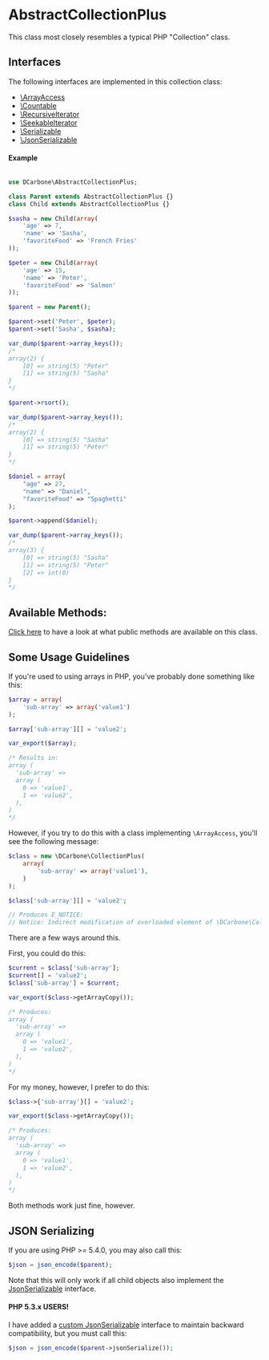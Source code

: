 # AbstractCollectionPlus

This class most closely resembles a typical PHP "Collection" class.

## Interfaces

The following interfaces are implemented in this collection class:

- <a href="http://php.net/manual/en/class.arrayaccess.php" target="_blank">\ArrayAccess</a>
- <a href="http://php.net/manual/en/class.countable.php" target="_blank">\Countable</a>
- <a href="http://us2.php.net/RecursiveIterator" target="_blank">\RecursiveIterator</a>
- <a href="http://us2.php.net/manual/en/class.seekableiterator.php" target="_blank">\SeekableIterator</a>
- <a href="http://us1.php.net/manual/en/class.serializable.php" target="_blank">\Serializable</a>
- <a href="http://php.net/manual/en/class.jsonserializable.php" target="_blank">\JsonSerializable</a>

#### Example

```php

use DCarbone\AbstractCollectionPlus;

class Parent extends AbstractCollectionPlus {}
class Child extends AbstractCollectionPlus {}

$sasha = new Child(array(
    'age' => 7,
    'name' => 'Sasha',
    'favoriteFood' => 'French Fries'
));

$peter = new Child(array(
    'age' => 15,
    'name' => 'Peter',
    'favoriteFood' => 'Salmon'
));

$parent = new Parent();

$parent->set('Peter', $peter);
$parent->set('Sasha', $sasha);

var_dump($parent->array_keys());
/*
array(2) {
    [0] => string(5) "Peter"
    [1] => string(5) "Sasha"
}
*/

$parent->rsort();

var_dump($parent->array_keys());
/*
array(2) {
    [0] => string(5) "Sasha"
    [1] => string(5) "Peter"
}
*/

$daniel = array(
    "age" => 27,
    "name" => "Daniel",
    "favoriteFood" => "Spaghetti"
);

$parent->append($daniel);

var_dump($parent->array_keys());
/*
array(3) {
    [0] => string(5) "Sasha"
    [1] => string(5) "Peter"
    [2] => int(0)
}
*/
```

## Available Methods:

[Click here](src/CollectionPlusInterface.php) to have a look at what public methods are available on this class.

## Some Usage Guidelines

If you're used to using arrays in PHP, you've probably done something like this:

```php
$array = array(
    'sub-array' => array('value1')
);

$array['sub-array'][] = 'value2';

var_export($array);

/* Results in:
array (
  'sub-array' =>
  array (
    0 => 'value1',
    1 => 'value2',
  ),
)
*/
```

However, if you try to do this with a class implementing ``` \ArrayAccess ```, you'll see the following message:

```php
$class = new \DCarbone\CollectionPlus(
    array(
        'sub-array' => array('value1'),
    )
);

$class['sub-array'][] = 'value2';

// Produces E_NOTICE:
// Notice: Indirect modification of overloaded element of \DCarbone\CollectionPlus has no effect
```

There are a few ways around this.

First, you could do this:
```php
$current = $class['sub-array'];
$current[] = 'value2';
$class['sub-array'] = $current;

var_export($class->getArrayCopy());

/* Produces:
array (
  'sub-array' =>
  array (
    0 => 'value1',
    1 => 'value2',
  ),
)
*/
```

For my money, however, I prefer to do this:
```php
$class->{'sub-array'}[] = 'value2';

var_export($class->getArrayCopy());

/* Produces:
array (
  'sub-array' =>
  array (
    0 => 'value1',
    1 => 'value2',
  ),
)
*/
```

Both methods work just fine, however.

## JSON Serializing
If you are using PHP >= 5.4.0, you may also call this:

```php
$json = json_encode($parent);
```

Note that this will only work if all child objects also implement the <a href="http://php.net/manual/en/class.jsonserializable.php">JsonSerializable</a> interface.

#### PHP 5.3.x USERS!

I have added a [custom JsonSerializable](src/JsonSerializable.php) interface to maintain backward compatibility, but you must call this:

```php
$json = json_encode($parent->jsonSerialize());
```
